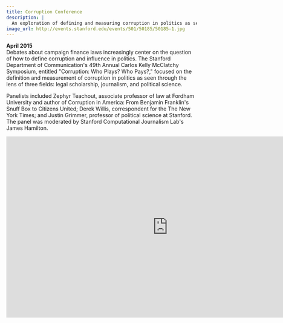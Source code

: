 ```yaml
---
title: Corruption Conference
description: | 
  An exploration of defining and measuring corruption in politics as seen through the lens of legal scholarship, journalism and political science.
image_url: http://events.stanford.edu/events/501/50185/50185-1.jpg
---
```


<strong>April 2015</strong> <br>
Debates about campaign finance laws increasingly center on the question of how to define corruption and influence in politics. The Stanford Department of Communication's 49th Annual Carlos Kelly McClatchy Symposium, entitled "Corruption: Who Plays? Who Pays?," focused on the definition and measurement of corruption in politics as seen through the lens of three fields: legal scholarship, journalism, and political science.

Panelists included Zephyr Teachout, associate professor of law at Fordham University and author of Corruption in America: From Benjamin Franklin's Snuff Box to Citizens United; Derek Willis, correspondent for the The New York Times; and Justin Grimmer, professor of political science at Stanford. The panel was moderated by Stanford Computational Journalism Lab's James Hamilton.

<center><iframe width="853" height="480" src="https://www.youtube.com/embed/pW3sosviZsI?rel=0" frameborder="0" allowfullscreen></iframe></center>